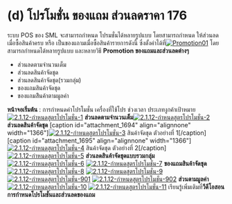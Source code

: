 # (d)    โปรโมชั่น ของแถม ส่วนลดราคา  176

ระบบ POS ของ SML จะสามารถกำหนด โปรมชั่นได้หลายรูปแบบ โดยสามารถกำหนด
ให้ส่วนลดเมื่อซื้อสินค้าครบ หรือ เป็นของแถามเมื่อซื้อสินค้ารายการดังนี้
ซึ่งตั้งค่าได้ที่[![Promotion01](http://www.smlaccount.com/manual/wp-content/uploads/2017/10/Promotion01.jpg)](http://www.smlaccount.com/manual/wp-content/uploads/2017/10/Promotion01.jpg) โดยสามารถกำหนดได้หลายรูปแบบ
และหลายวิธี **Promotion ของแถมและส่วนลดต่างๆ**

  * ส่วนลดตามจำนวนเต็ม
  * ส่วนลดสินค้าจัดชุด
  * ส่วนลดสินค้าจัดชุด(รวมกลุ่ม)
  * ของแถมสินค้าจัดชุด
  * ของแถมสิินค้าตามมูลค่า

**หน้าจอเริ่มต้น** : การกำหนดค่าโปรโมชั่น เครื่องที่ใช้โปร ช่วงเวลา
ประเภทงูกค้าเป้าหมาย[![2.1.12-กำหนดสูตรโปรโมชั่น-1](http://www.smlaccount.com/manual/wp-content/uploads/2017/10/2.1.12-กำหนดสูตรโปรโมชั่น-1.jpg)](http://www.smlaccount.com/manual/wp-content/uploads/2017/10/2.1.12-กำหนดสูตรโปรโมชั่น-1.jpg)
**ส่วนลดตามจำนวนเต็ม**[![2.1.12-กำหนดสูตรโปรโมชั่น-2](http://www.smlaccount.com/manual/wp-content/uploads/2017/10/2.1.12-กำหนดสูตรโปรโมชั่น-2.jpg)](http://www.smlaccount.com/manual/wp-content/uploads/2017/10/2.1.12-กำหนดสูตรโปรโมชั่น-2.jpg)
**ส่วนลดสินค้าจัดชุด** [caption id="attachment_1694" align="alignnone"
width="1366"][![2.1.12-กำหนดสูตรโปรโมชั่น-3](http://www.smlaccount.com/manual/wp-content/uploads/2017/10/2.1.12-กำหนดสูตรโปรโมชั่น-3.jpg)](http://www.smlaccount.com/manual/wp-content/uploads/2017/10/2.1.12-กำหนดสูตรโปรโมชั่น-3.jpg) สินค้าจัดชุด
ตัวอย่างที่ 1[/caption] [caption id="attachment_1695" align="alignnone"
width="1366"][![2.1.12-กำหนดสูตรโปรโมชั่น-4](http://www.smlaccount.com/manual/wp-content/uploads/2017/10/2.1.12-กำหนดสูตรโปรโมชั่น-4.jpg)](http://www.smlaccount.com/manual/wp-content/uploads/2017/10/2.1.12-กำหนดสูตรโปรโมชั่น-4.jpg) สินค้าจัดชุด
ตัวอย่างที่ 2[/caption] [![2.1.12-กำหนดสูตรโปรโมชั่น-5](http://www.smlaccount.com/manual/wp-content/uploads/2017/10/2.1.12-กำหนดสูตรโปรโมชั่น-5.jpg)](http://www.smlaccount.com/manual/wp-content/uploads/2017/10/2.1.12-กำหนดสูตรโปรโมชั่น-5.jpg)
**ส่วนลดสินค้าจัดชุดแบบรวมกลุ่ม**[![2.1.12-กำหนดสูตรโปรโมชั่น-6](http://www.smlaccount.com/manual/wp-content/uploads/2017/10/2.1.12-กำหนดสูตรโปรโมชั่น-6.jpg)](http://www.smlaccount.com/manual/wp-content/uploads/2017/10/2.1.12-กำหนดสูตรโปรโมชั่น-6.jpg)
[![2.1.12-กำหนดสูตรโปรโมชั่น-7](http://www.smlaccount.com/manual/wp-content/uploads/2017/10/2.1.12-กำหนดสูตรโปรโมชั่น-7.jpg)](http://www.smlaccount.com/manual/wp-content/uploads/2017/10/2.1.12-กำหนดสูตรโปรโมชั่น-7.jpg)
**ของแถมสินค้าจัดชุด**[![2.1.12-กำหนดสูตรโปรโมชั่น-8](http://www.smlaccount.com/manual/wp-content/uploads/2017/10/2.1.12-กำหนดสูตรโปรโมชั่น-8.jpg)](http://www.smlaccount.com/manual/wp-content/uploads/2017/10/2.1.12-กำหนดสูตรโปรโมชั่น-8.jpg)
[![2.1.12-กำหนดสูตรโปรโมชั่น-9](http://www.smlaccount.com/manual/wp-content/uploads/2017/10/2.1.12-กำหนดสูตรโปรโมชั่น-9.jpg)](http://www.smlaccount.com/manual/wp-content/uploads/2017/10/2.1.12-กำหนดสูตรโปรโมชั่น-9.jpg)
[![2.1.12-กำหนดสูตรโปรโมชั่น-901](http://www.smlaccount.com/manual/wp-content/uploads/2017/10/2.1.12-กำหนดสูตรโปรโมชั่น-901.jpg)](http://www.smlaccount.com/manual/wp-content/uploads/2017/10/2.1.12-กำหนดสูตรโปรโมชั่น-901.jpg)
[![2.1.12-กำหนดสูตรโปรโมชั่น-902](http://www.smlaccount.com/manual/wp-content/uploads/2017/10/2.1.12-กำหนดสูตรโปรโมชั่น-902.jpg)](http://www.smlaccount.com/manual/wp-content/uploads/2017/10/2.1.12-กำหนดสูตรโปรโมชั่น-902.jpg)
**ส่วนตามมูลค่า**[![2.1.12-กำหนดสูตรโปรโมชั่น-10](http://www.smlaccount.com/manual/wp-content/uploads/2017/10/2.1.12-กำหนดสูตรโปรโมชั่น-10.jpg)](http://www.smlaccount.com/manual/wp-content/uploads/2017/10/2.1.12-กำหนดสูตรโปรโมชั่น-10.jpg)
[![2.1.12-กำหนดสูตรโปรโมชั่น-11](http://www.smlaccount.com/manual/wp-content/uploads/2017/10/2.1.12-กำหนดสูตรโปรโมชั่น-11.jpg)](http://www.smlaccount.com/manual/wp-content/uploads/2017/10/2.1.12-กำหนดสูตรโปรโมชั่น-11.jpg)
เรียนรู้เพิ่มเติมที่**วีดีโอสอนการกำหนดโปรโมชั่นและส่วนลดของแถม**  

